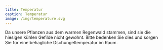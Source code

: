 ```yaml
---
title: Temperatur
caption: Temperatur
image: /img/temperature.svg
---
```



Da unsere Pflanzen aus dem warmen Regenwald stammen, sind sie die hiesigen kühlen Gefilde nicht gewohnt. Bitte bedenken Sie dies und sorgen Sie für eine behagliche Dschungeltemperatur im Raum.